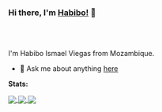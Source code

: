 ### Hi there, I'm [Habibo!](https://github.com/HabiboIV) 👋

<br />
<br />

I'm Habibo Ismael Viegas from Mozambique.

- 💬 Ask me about anything [here](https://github.com/HabiboIV/HabiboIV/issues)

**Stats:**  

<a href="https://github.com/HabiboIV">  
  <img align="center" src="https://github-readme-stats.vercel.app/api?username=HabiboIV&show_icons=true&icon_color=805AD5&text_color=718096&bg_color=ffffff00&hide_title=true&include_all_commits=true&count_private=true&hide_border=true" />
</a>

<a href="https://github.com/HabiboIV">
  <img align="center" src="https://github-readme-stats.vercel.app/api/wakatime?username=HabiboIV" />
</a>

<a href="https://github.com/anuraghazra/github-readme-stats">
  <!-- Change the `github-readme-stats.anuraghazra1.vercel.app` to `github-readme-stats.vercel.app`  -->
  <img align="center" src="https://github-readme-stats.anuraghazra1.vercel.app/api/pin/?username=anuraghazra&repo=github-readme-stats&theme=material-palenight" />
</a>  
